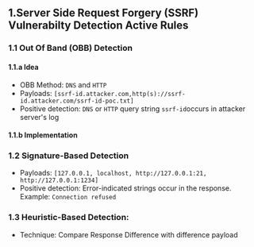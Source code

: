 

## 1.Server Side Request Forgery (SSRF) Vulnerabilty Detection Active Rules

### 1.1 Out Of Band (OBB) Detection
#### 1.1.a Idea
- OBB Method: `DNS` and `HTTP`
- Payloads: `[ssrf-id.attacker.com,http(s)://ssrf-id.attacker.com/ssrf-id-poc.txt]`
- Positive detection: `DNS` or `HTTP` query string `ssrf-id`occurs in attacker server's log  
#### 1.1.b Implementation

### 1.2 Signature-Based Detection
- Payloads: `[127.0.0.1, localhost, http://127.0.0.1:21, http://127.0.0.1:1234]`
- Positive detection: Error-indicated strings occur in the response. Example:  `Connection refused`

### 1.3 Heuristic-Based Detection:
- Technique: Compare Response Difference with difference payload
